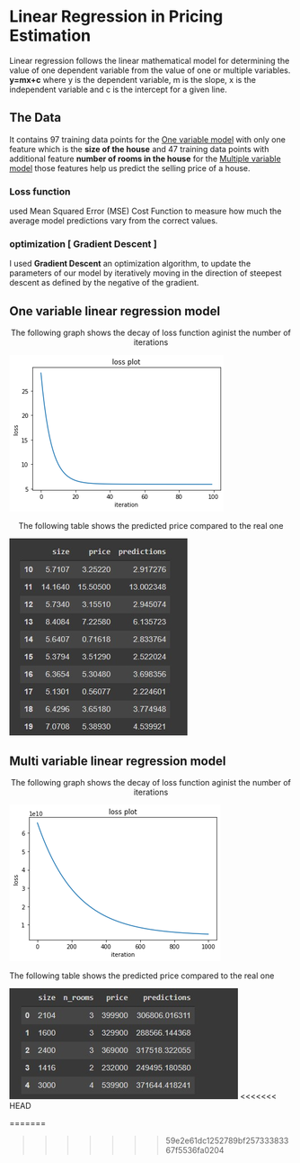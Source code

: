 # Linear Regression in Pricing Estimation

Linear regression follows the linear mathematical model for determining the value of one dependent variable from the value of one or multiple variables.
**y=mx+c**
where y is the dependent variable, m is the slope, x is the independent variable and c is the intercept for a given line.
## The Data
It contains 97 training data points for the [One variable model](#one-variable-linear-regression-model) with only one feature which is the **size of the house** and 47 training data points with additional feature **number of rooms in the house** for the [Multiple variable model](#multi-variable-linear-regression-model) those features help us predict the selling price of a house. 

### Loss function
used Mean Squared Error (MSE) Cost Function
to measure how much the average model predictions vary from the correct values.
### optimization [ Gradient Descent ]
I used **Gradient Descent** an optimization algorithm, to update the parameters of our model
by iteratively moving in the direction of steepest descent as defined by the negative of the gradient.
## One variable linear regression model
<p align="center">
 The following graph shows the decay of loss function aginist the number of iterations 
</p>

![loss function](https://github.com/Raneem-Khafagy/Linear-Regression-for-Price-Estimation/blob/main/oneVarLinearRegression/screenshots/loss_function_plot.jpg?raw=true)
<p align="center">
The following table shows the predicted price compared to the real one
</p>

![predictions](https://github.com/Raneem-Khafagy/Linear-Regression-for-Price-Estimation/blob/main/oneVarLinearRegression/screenshots/predictions.jpg?raw=true)

## Multi variable linear regression model
<p align="center">
 The following graph shows the decay of loss function aginist the number of iterations 
</p>

![loss function](https://github.com/Raneem-Khafagy/Linear-Regression-for-Price-Estimation/blob/main/multiVarLinearRegression/screenshots/loss_function_plot.jpg?raw=true)

<p align="center"></p>
The following table shows the predicted price compared to the real one
</p>

![predictions](https://github.com/Raneem-Khafagy/Linear-Regression-for-Price-Estimation/blob/main/multiVarLinearRegression/screenshots/predictions.jpg?raw=true)
<<<<<<< HEAD



=======
>>>>>>> 59e2e61dc1252789bf25733383367f5536fa0204

